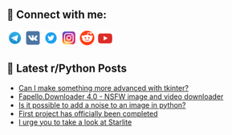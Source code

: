 ## 🔎 Connect with me:
[<img src="https://github.com/bullbesh/bullbesh/blob/main/images/Telegram.png" width="32" height="32" />](https://t.me/bullbesh)
[<img src="https://github.com/bullbesh/bullbesh/blob/main/images/VK.png" width="32" height="32" />](https://vk.com/bullbesh)
[<img src="https://github.com/bullbesh/bullbesh/blob/main/images/Twitter.png" width="32" height="32" />](https://twitter.com/bullbesh1)
[<img src="https://github.com/bullbesh/bullbesh/blob/main/images/Instagram.png" width="32" height="32" />](https://www.instagram.com/bullbesh)
[<img src="https://github.com/bullbesh/bullbesh/blob/main/images/Reddit.png" width="32" height="32" />](https://www.reddit.com/user/bullbesh)
[<img src="https://github.com/bullbesh/bullbesh/blob/main/images/YouTube.png" width="32" height="32" />](https://www.youtube.com/channel/UCtfjRs6uzgq5mfm8S06WTcg)

## 📕 Latest r/Python Posts
<!-- BLOG-POST-LIST:START -->
- [Can I make something more advanced with tkinter?](https://www.reddit.com/r/Python/comments/zmemwb/can_i_make_something_more_advanced_with_tkinter/)
- [Fapello.Downloader 4.0 - NSFW image and video downloader](https://www.reddit.com/r/Python/comments/zmdwfs/fapellodownloader_40_nsfw_image_and_video/)
- [Is it possible to add a noise to an image in python?](https://www.reddit.com/r/Python/comments/zmdolk/is_it_possible_to_add_a_noise_to_an_image_in/)
- [First project has officially been completed](https://www.reddit.com/r/Python/comments/zmdaqo/first_project_has_officially_been_completed/)
- [I urge you to take a look at Starlite](https://www.reddit.com/r/Python/comments/zmda26/i_urge_you_to_take_a_look_at_starlite/)
<!-- BLOG-POST-LIST:END -->
